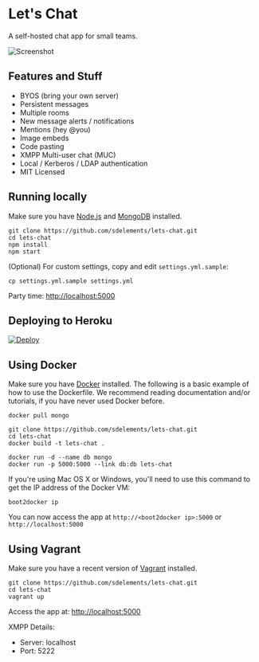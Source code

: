# **Let's Chat**

A self-hosted chat app for small teams.

![Screenshot](http://i.imgur.com/djnd0Uk.png)

## Features and Stuff

* BYOS (bring your own server)
* Persistent messages
* Multiple rooms
* New message alerts / notifications
* Mentions (hey @you)
* Image embeds
* Code pasting
* XMPP Multi-user chat (MUC)
* Local / Kerberos / LDAP authentication
* MIT Licensed

## Running locally

Make sure you have [Node.js](https://github.com/joyent/node/wiki/Installation) and [MongoDB](http://www.mongodb.org/display/DOCS/Quickstart) installed.

```
git clone https://github.com/sdelements/lets-chat.git
cd lets-chat
npm install
npm start
```

(Optional) For custom settings, copy and edit ```settings.yml.sample```:

```
cp settings.yml.sample settings.yml
```

Party time: [http://localhost:5000](http://localhost:5000)

## Deploying to Heroku

[![Deploy](https://www.herokucdn.com/deploy/button.png)](https://heroku.com/deploy)

## Using Docker

Make sure you have [Docker](https://www.docker.com/) installed. The following is a basic example of how to use the Dockerfile. We recommend reading documentation and/or tutorials, if you have never used Docker before.

```
docker pull mongo

git clone https://github.com/sdelements/lets-chat.git
cd lets-chat
docker build -t lets-chat .

docker run -d --name db mongo
docker run -p 5000:5000 --link db:db lets-chat
```

If you're using Mac OS X or Windows, you'll need to use this command to get the IP address of the Docker VM:

```
boot2docker ip
```
You can now access the app at ```http://<boot2docker ip>:5000``` or ```http://localhost:5000```

## Using Vagrant

Make sure you have a recent version of [Vagrant](https://www.vagrantup.com/) installed.

```
git clone https://github.com/sdelements/lets-chat.git
cd lets-chat
vagrant up
```

Access the app at: [http://localhost:5000](http://localhost:5000)

XMPP Details:
 * Server: localhost
 * Port: 5222

